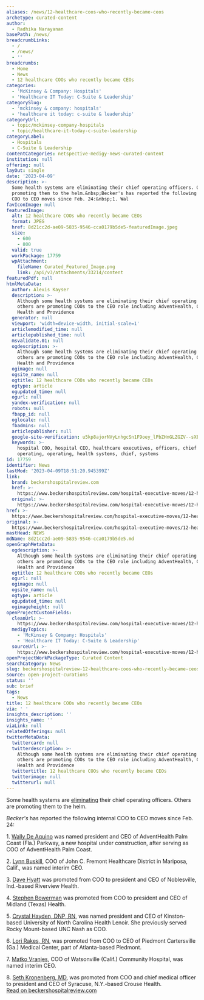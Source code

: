 ```yaml
---
aliases: /news/12-healthcare-coos-who-recently-became-ceos
archetype: curated-content
author:
  - Radhika Narayanan
basePath: /news/
breadcrumbLinks:
  - /
  - /news/
  - ''
breadcrumbs:
  - Home
  - News
  - 12 healthcare COOs who recently became CEOs
categories:
  - 'McKinsey & Company: Hospitals'
  - 'Healthcare IT Today: C-Suite & Leadership'
categorySlug:
  - 'mckinsey & company: hospitals'
  - 'healthcare it today: c-suite & leadership'
categoryUrl:
  - topic/mckinsey-company-hospitals
  - topic/healthcare-it-today-c-suite-leadership
categoryLabel:
  - Hospitals
  - C-Suite & Leadership
contentCategories: netspective-medigy-news-curated-content
institution: null
offering: null
layOut: single
date: '2023-04-09'
description: >-
  Some health systems are eliminating their chief operating officers. Others are
  promoting them to the helm.&nbsp;Becker's has reported the following internal
  COO to CEO moves since Feb. 24:&nbsp;1. Wal
favIconImage: null
featuredImage:
  alt: 12 healthcare COOs who recently became CEOs
  format: JPEG
  href: 8d21cc2d-ae09-5835-9546-cca0179b5de5-featuredImage.jpeg
  size:
    - 600
    - 800
  valid: true
  workPackage: 17759
  wpAttachment:
    fileName: Curated_Featured_Image.png
    link: /api/v3/attachments/33214/content
featuredPdf: null
htmlMetaData:
  author: Alexis Kayser
  description: >-
    Although some health systems are eliminating their chief operating officers,
    others are promoting COOs to the CEO role including AdventHealth, Crouse
    Health and Providence
  generator: null
  viewport: 'width=device-width, initial-scale=1'
  articlemodified_time: null
  articlepublished_time: null
  msvalidate.01: null
  ogdescription: >-
    Although some health systems are eliminating their chief operating officers,
    others are promoting COOs to the CEO role including AdventHealth, Crouse
    Health and Providence
  ogimage: null
  ogsite_name: null
  ogtitle: 12 healthcare COOs who recently became CEOs
  ogtype: article
  ogupdated_time: null
  ogurl: null
  yandex-verification: null
  robots: null
  fbapp_id: null
  oglocale: null
  fbadmins: null
  articlepublisher: null
  google-site-verification: u5kp8ajorNVyLnhgcSn1F9oey_lPbZHnGLZGZV--sXE
  keywords: >-
    hospital COO, hospital CEO, healthcare executives, officers, chief
    operating, operating, health systems, chief, systems
id: 17759
identifier: News
lastMod: '2023-04-09T18:51:20.945399Z'
link:
  brand: beckershospitalreview.com
  href: >-
    https://www.beckershospitalreview.com/hospital-executive-moves/12-healthcare-coos-who-recently-became-ceos.html
  original: >-
    https://www.beckershospitalreview.com/hospital-executive-moves/12-healthcare-coos-who-recently-became-ceos.html
href: >-
  https://www.beckershospitalreview.com/hospital-executive-moves/12-healthcare-coos-who-recently-became-ceos.html
original: >-
  https://www.beckershospitalreview.com/hospital-executive-moves/12-healthcare-coos-who-recently-became-ceos.html
mastHead: NEWS
mdName: 8d21cc2d-ae09-5835-9546-cca0179b5de5.md
openGraphMetaData:
  ogdescription: >-
    Although some health systems are eliminating their chief operating officers,
    others are promoting COOs to the CEO role including AdventHealth, Crouse
    Health and Providence
  ogtitle: 12 healthcare COOs who recently became CEOs
  ogurl: null
  ogimage: null
  ogsite_name: null
  ogtype: article
  ogupdated_time: null
  ogimageheight: null
openProjectCustomFields:
  cleanUrl: >-
    https://www.beckershospitalreview.com/hospital-executive-moves/12-healthcare-coos-who-recently-became-ceos.html
  medigyTopics:
    - 'McKinsey & Company: Hospitals'
    - 'Healthcare IT Today: C-Suite & Leadership'
  sourceUrl: >-
    https://www.beckershospitalreview.com/hospital-executive-moves/12-healthcare-coos-who-recently-became-ceos.html
openProjectWorkPackageType: Curated Content
searchCategory: News
slug: beckershospitalreview-12-healthcare-coos-who-recently-became-ceos
source: open-project-curations
status: ''
sub: brief
tags:
  - News
title: 12 healthcare COOs who recently became CEOs
via: ' '
insights_description: ''
insights_name: ''
viaLink: null
relatedOfferings: null
twitterMetaData:
  twittercard: null
  twitterdescription: >-
    Although some health systems are eliminating their chief operating officers,
    others are promoting COOs to the CEO role including AdventHealth, Crouse
    Health and Providence
  twittertitle: 12 healthcare COOs who recently became CEOs
  twitterimage: null
  twitterurl: null
---
```

<p>Some health systems are <a href="https://www.beckershospitalreview.com/hospital-management-administration/coos-can-feel-like-chief-optional-officers-in-hard-times.html">eliminating</a> their chief operating officers. Others are promoting them to the helm.&nbsp;</p><p><i>Becker's </i>has reported the following internal COO to CEO moves since Feb. 24:&nbsp;</p><p>1. <a href="https://www.beckershospitalreview.com/hospital-executive-moves/adventhealth-names-new-hospital-ceo.html">Wally De Aquino</a> was named president and CEO of AdventHealth Palm Coast (Fla.) Parkway, a new hospital under construction, after serving as COO of AdventHealth Palm Coast.</p><p>2. <a href="https://www.beckershospitalreview.com/hospital-executive-moves/california-hospital-coo-takes-helm-with-ceo-cfo-out.html">Lynn Buskill</a>, COO of John C. Fremont Healthcare District in Mariposa, Calif., was named interim CEO.</p><p>3. <a href="https://www.beckershospitalreview.com/hospital-executive-moves/indiana-health-system-slides-coo-to-ceo-role.html">Dave Hyatt</a> was promoted from COO to president and CEO of Noblesville, Ind.-based Riverview Health.&nbsp;</p><p>4. <a href="https://www.beckershospitalreview.com/hospital-executive-moves/texas-health-system-leader-promoted-to-ceo.html">Stephen Bowerman</a> was promoted from COO to president and CEO of Midland (Texas) Health.&nbsp;</p><p>5. <a href="https://www.beckershospitalreview.com/hospital-executive-moves/unc-health-lenoir-names-ceo.html">Crystal Hayden, DNP, RN</a>, was named president and CEO of Kinston-based University of North Carolina Health Lenoir. She previously served Rocky Mount-based UNC Nash as COO.</p><p>6. <a href="https://www.beckershospitalreview.com/hospital-executive-moves/piedmont-hospital-names-new-ceo.html">Lori Rakes, RN</a>, was promoted from COO to CEO of Piedmont Cartersville (Ga.) Medical Center, part of Atlanta-based Piedmont.</p><p>7. <a href="https://www.beckershospitalreview.com/hospital-executive-moves/california-hospital-taps-temporary-ceo.html">Matko Vranjes</a>, COO of Watsonville (Calif.) Community Hospital, was named interim CEO.&nbsp;</p><p>8. <a href="https://www.beckershospitalreview.com/hospital-executive-moves/new-york-system-ceo-steps-down.html">Seth Kronenberg, MD</a>, was promoted from COO and chief medical officer to president and CEO of Syracuse, N.Y.-based Crouse Health.<br><a href="https://www.beckershospitalreview.com/hospital-executive-moves/12-healthcare-coos-who-recently-became-ceos.html">Read on beckershospitalreview.com</a></p>